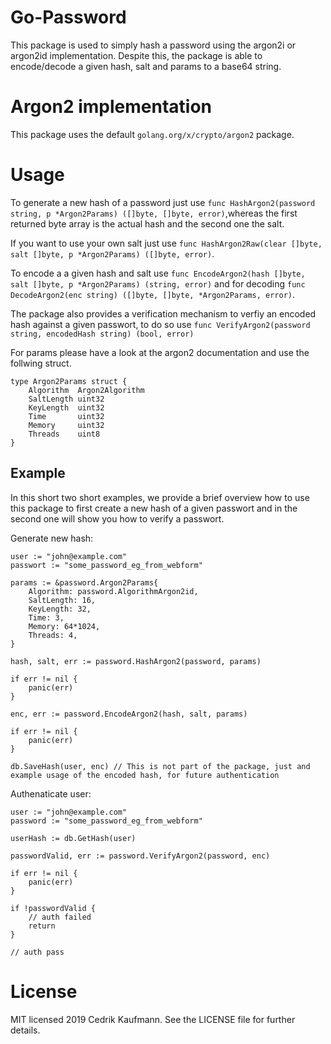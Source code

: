 # Go-Password
This package is used to simply hash a password using the argon2i or argon2id implementation. Despite this, the package is able to encode/decode a given hash, salt and params to a base64 string.

# Argon2 implementation
This package uses the default `golang.org/x/crypto/argon2` package.

# Usage
To generate a new hash of a password just use `func HashArgon2(password string, p *Argon2Params) ([]byte, []byte, error)`,whereas the first returned byte array is the actual hash and the second one the salt. 

If you want to use your own salt just use `func HashArgon2Raw(clear []byte, salt []byte, p *Argon2Params) ([]byte, error)`.

To encode a a given hash and salt use `func EncodeArgon2(hash []byte, salt []byte, p *Argon2Params) (string, error)` and for decoding `func DecodeArgon2(enc string) ([]byte, []byte, *Argon2Params, error)`.

The package also provides a verification mechanism to verfiy an encoded hash against a given passwort, to do so use `func VerifyArgon2(password string, encodedHash string) (bool, error)`

For params please have a look at the argon2 documentation and use the follwing struct.

```
type Argon2Params struct {
	Algorithm  Argon2Algorithm
	SaltLength uint32
	KeyLength  uint32
	Time       uint32
	Memory     uint32
	Threads    uint8
}
```

## Example

In this short two short examples, we provide a brief overview how to use this package to first create a new hash of a given passwort and in the second one will show you how to verify a passwort.

Generate new hash:

```
user := "john@example.com"
passwort := "some_password_eg_from_webform"

params := &password.Argon2Params{
    Algorithm: password.AlgorithmArgon2id,
    SaltLength: 16,
    KeyLength: 32,
    Time: 3,
    Memory: 64*1024,
    Threads: 4,
}

hash, salt, err := password.HashArgon2(password, params)

if err != nil {
    panic(err)
}

enc, err := password.EncodeArgon2(hash, salt, params)

if err != nil {
    panic(err)
}

db.SaveHash(user, enc) // This is not part of the package, just and example usage of the encoded hash, for future authentication

```

Authenaticate user:

```
user := "john@example.com"
password := "some_password_eg_from_webform"

userHash := db.GetHash(user)

passwordValid, err := password.VerifyArgon2(password, enc)

if err != nil {
    panic(err)
}

if !passwordValid {
    // auth failed
    return
}

// auth pass
```

# License
MIT licensed 2019 Cedrik Kaufmann. See the LICENSE file for further details.